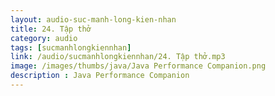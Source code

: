 ```yaml
---
layout: audio-suc-manh-long-kien-nhan
title: 24. Tập thở
category: audio
tags: [sucmanhlongkiennhan]
link: /audio/sucmanhlongkiennhan/24. Tập thở.mp3 
image: /images/thumbs/java/Java Performance Companion.png
description : Java Performance Companion 
---
```












